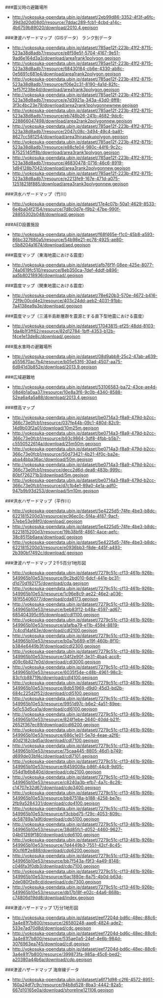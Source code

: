 
###震災時の避難場所
* http://yokosuka-opendata.ubin.jp/dataset/2eb99d86-3352-4f3f-a6fc-39d3d20d08d0/resource/7ddac289-fcb1-4cbd-a14c-4b6759b89020/download/2010.4.geojson

###津波ハザードマップ（GISデータ） ランク別データ
* http://yokosuka-opendata.ubin.jp/dataset/785ae12f-223b-41f2-8715-523a38d8adb7/resource/e8f59e5f-5704-4167-9e51-9ad6e164d3a3/download/area1rank1polygon.geojson
* http://yokosuka-opendata.ubin.jp/dataset/785ae12f-223b-41f2-8715-523a38d8adb7/resource/68430184-cb6e-4330-ab8c-0e5691c681e4/download/area1rank2polygon.geojson
* http://yokosuka-opendata.ubin.jp/dataset/785ae12f-223b-41f2-8715-523a38d8adb7/resource/f06e2c31-8190-4a1d-82fc-1ef57f238e4d/download/area1rank3polygon.geojson
* http://yokosuka-opendata.ubin.jp/dataset/785ae12f-223b-41f2-8715-523a38d8adb7/resource/e7d3921a-343a-43d0-8ff8-3f3c4bc23e79/download/area2rank1polygonnewnew.geojson
* http://yokosuka-opendata.ubin.jp/dataset/785ae12f-223b-41f2-8715-523a38d8adb7/resource/eb748b26-241b-4682-9dc6-228866047498/download/area2rank2polygonnew.geojson
* http://yokosuka-opendata.ubin.jp/dataset/785ae12f-223b-41f2-8715-523a38d8adb7/resource/2047c08c-3494-49c4-ba81-8627cc581254/download/area3hirasakupolygon.geojson
* http://yokosuka-opendata.ubin.jp/dataset/785ae12f-223b-41f2-8715-523a38d8adb7/resource/e88cfe04-980c-44f6-9c2c-87525145ff8b/download/area3rank1polygon.geojson
* http://yokosuka-opendata.ubin.jp/dataset/785ae12f-223b-41f2-8715-523a38d8adb7/resource/46830478-0716-46c6-8919-1d94128b7042/download/area3rank2polygonnew.geojson
* http://yokosuka-opendata.ubin.jp/dataset/785ae12f-223b-41f2-8715-523a38d8adb7/resource/e2213fe9-167e-471d-a075-12518218f885/download/area3rank3polygonnew.geojson

###洪水ハザードマップ（竹川）
* http://yokosuka-opendata.ubin.jp/dataset/17e4c07b-50a1-4629-8533-6e4ba04f2154/resource/7d8c0d7e-f9b2-47be-990f-28855302b048/download/.geojson

###AED設置施設
* http://yokosuka-opendata.ubin.jp/dataset/f68f465e-f1c0-45b8-a593-86bc327680a5/resource/54b98e21-ec78-4925-ae80-c5b8204a1674/download/aed.geojson

###震度マップ（東海地震における震度）
* http://yokosuka-opendata.ubin.jp/dataset/afb76f1f-08ee-425e-8077-74a0619fc510/resource/8eb350ca-7def-4ddf-b896-aa5b80218936/download/.geojson

###震度マップ（関東地震における震度）
* http://yokosuka-opendata.ubin.jp/dataset/78e620b3-570e-4672-b416-72f9c00cd4e2/resource/403c24dd-aeb2-4031-91bb-7a4138ea9a3e/download/.geojson

###震度マップ（三浦半島断層群を震源とする直下型地震における震度）
* http://yokosuka-opendata.ubin.jp/dataset/17043815-ef25-48dd-8103-1da4b1f3ff62/resource/82d12784-1bff-4353-b12b-f4ce1e13de8c/download/.geojson

###風水害時の避難場所
* http://yokosuka-opendata.ubin.jp/dataset/08d9abb8-25c2-47ab-a639-a555670ac7b4/resource/b05e53f6-30ad-4507-aa75-6d941d3b852e/download/2013.9.geojson

###広域避難地
* http://yokosuka-opendata.ubin.jp/dataset/53106583-ba72-43ce-ae4d-08d4b1a0aa37/resource/10e8a3f6-9c0b-4340-8588-52ea6a4a5a88/download/2013.4.geojson

###標高マップ
* http://yokosuka-opendata.ubin.jp/dataset/be0714a3-f8a9-479d-b2cc-366c73e0fcb1/resource/037fe44b-09c1-480d-82c9-14d9b03f2a01/download/10m25m.geojson
* http://yokosuka-opendata.ubin.jp/dataset/be0714a3-f8a9-479d-b2cc-366c73e0fcb1/resource/b93c9864-3df8-4fbb-b5b7-c5550522614a/download/25m50m.geojson
* http://yokosuka-opendata.ubin.jp/dataset/be0714a3-f8a9-479d-b2cc-366c73e0fcb1/resource/50d73421-4b21-4f0c-ba2e-aba44bba36ac/download/50m.geojson
* http://yokosuka-opendata.ubin.jp/dataset/be0714a3-f8a9-479d-b2cc-366c73e0fcb1/resource/decc2d6d-dea8-483b-999c-80bf726271b3/download/5m.geojson
* http://yokosuka-opendata.ubin.jp/dataset/be0714a3-f8a9-479d-b2cc-366c73e0fcb1/resource/d7c1b4e1-89a0-4e1a-adf0-947b9b93d253/download/5m10m.geojson

###洪水ハザードマップ（平作川）
* http://yokosuka-opendata.ubin.jp/dataset/5e4225d5-74fe-4be3-b8dc-6221815200d3/resource/ec96ec0c-5f4a-4f87-9acf-57ebe53e98f0/download/.geojson
* http://yokosuka-opendata.ubin.jp/dataset/5e4225d5-74fe-4be3-b8dc-6221815200d3/resource/19b38bf8-4861-4ace-aefc-38c8515b6aea/download/.geojson
* http://yokosuka-opendata.ubin.jp/dataset/5e4225d5-74fe-4be3-b8dc-6221815200d3/resource/e0936bb3-f8de-445f-a493-2b390bf7492c/download/.geojson

###津波ハザードマップ 2千5百分1地形図
* http://yokosuka-opendata.ubin.jp/dataset/7279c51c-cf13-461b-926b-549965b10e53/resource/9c2bd010-6dcf-441e-bc31-d1d70d192175/download/cda.geojson
* http://yokosuka-opendata.ubin.jp/dataset/7279c51c-cf13-461b-926b-549965b10e53/resource/1c96e8c9-ae22-46e2-a036-181f55406077/download/cda8173.geojson
* http://yokosuka-opendata.ubin.jp/dataset/7279c51c-cf13-461b-926b-549965b10e53/resource/beb83f12-b48a-4597-ad67-685404395c95/download/cdl1100.geojson
* http://yokosuka-opendata.ubin.jp/dataset/7279c51c-cf13-461b-926b-549965b10e53/resource/a1afba79-e11b-4594-8819-7c4cd14af43e/download/cdl2100.geojson
* http://yokosuka-opendata.ubin.jp/dataset/7279c51c-cf13-461b-926b-549965b10e53/resource/b0a7b689-e19f-460b-8f10-b384e6449b3f/download/cdl2300.geojson
* http://yokosuka-opendata.ubin.jp/dataset/7279c51c-cf13-461b-926b-549965b10e53/resource/34f2e90f-3e31-4ba4-acc8-d09c6b827e0d/download/cdl3000.geojson
* http://yokosuka-opendata.ubin.jp/dataset/7279c51c-cf13-461b-926b-549965b10e53/resource/6035f54e-c48b-4961-98c3-83cfcb88719b/download/cdl4100.geojson
* http://yokosuka-opendata.ubin.jp/dataset/7279c51c-cf13-461b-926b-549965b10e53/resource/8db51969-d9d0-45d3-bd2b-684c225d2f52/download/cdl5100.geojson
* http://yokosuka-opendata.ubin.jp/dataset/7279c51c-cf13-461b-926b-549965b10e53/resource/9951d97c-b6e2-4a51-89ee-5d1c53d5ca1a/download/cdl6100.geojson
* http://yokosuka-opendata.ubin.jp/dataset/7279c51c-cf13-461b-926b-549965b10e53/resource/824f1ebe-2640-40dd-b21f-2652f367ec89/download/cdl6200.geojson
* http://yokosuka-opendata.ubin.jp/dataset/7279c51c-cf13-461b-926b-549965b10e53/resource/686c1e01-5e7d-4eae-a2f6-40d2182cbd5a/download/cdl7100.geojson
* http://yokosuka-opendata.ubin.jp/dataset/7279c51c-cf13-461b-926b-549965b10e53/resource/75caa445-8805-46d1-b749-d699de03bf4c/download/cdl7101.geojson
* http://yokosuka-opendata.ubin.jp/dataset/7279c51c-cf13-461b-926b-549965b10e53/resource/8459008a-b86f-44c8-9d05-054d1b6b840d/download/cdp2100.geojson
* http://yokosuka-opendata.ubin.jp/dataset/7279c51c-cf13-461b-926b-549965b10e53/resource/c8240a3b-efb7-4a7c-8c26-c14707e32d67/download/cdp3400.geojson
* http://yokosuka-opendata.ubin.jp/dataset/7279c51c-cf13-461b-926b-549965b10e53/resource/bb87518a-b188-4258-be7e-2fb9a5284331/download/cdp4100.geojson
* http://yokosuka-opendata.ubin.jp/dataset/7279c51c-cf13-461b-926b-549965b10e53/resource/f3cbbd75-f29c-4053-809c-dc58789a7a9f/download/cdp5100.geojson
* http://yokosuka-opendata.ubin.jp/dataset/7279c51c-cf13-461b-926b-549965b10e53/resource/38d85fc1-d052-4460-9627-04b01269f180/download/cdp6100.geojson
* http://yokosuka-opendata.ubin.jp/dataset/7279c51c-cf13-461b-926b-549965b10e53/resource/7d4449b3-7551-42cf-8c45-90cf6ff2e888/download/cdp6200.geojson
* http://yokosuka-opendata.ubin.jp/dataset/7279c51c-cf13-461b-926b-549965b10e53/resource/bb7f543a-f9f3-4a49-8148-c046fa3f0db3/download/cdp7100.geojson
* http://yokosuka-opendata.ubin.jp/dataset/7279c51c-cf13-461b-926b-549965b10e53/resource/6ac1880e-8a75-4b0d-b63d-2de080f2e8cd/download/cdp7300.geojson
* http://yokosuka-opendata.ubin.jp/dataset/7279c51c-cf13-461b-926b-549965b10e53/resource/db17b18f-e02c-44a6-868b-c74806d19dd8/download/index.geojson

###津波ハザードマップ 1万分1地形図
* http://yokosuka-opendata.ubin.jp/dataset/eef7204d-bd6c-48ec-88c6-3a4e81f7b800/resource/26580248-aae6-4824-ade2-533e7ad70d8d/download/cdc.geojson
* http://yokosuka-opendata.ubin.jp/dataset/eef7204d-bd6c-48ec-88c6-3a4e81f7b800/resource/535ae0a5-24ef-4e6b-984d-3076963ea745/download/cdl.geojson
* http://yokosuka-opendata.ubin.jp/dataset/eef7204d-bd6c-48ec-88c6-3a4e81f7b800/resource/399873fa-985a-45c6-bed2-a20380a44b6a/download/cdp.geojson

###津波ハザードマップ 海岸線データ
* http://yokosuka-opendata.ubin.jp/dataset/a6f71d98-c2f6-4572-8951-160a24df7c9c/resource/94b8d528-8ba3-4442-82a5-667d10165e0a/download/shoreline121106.geojson
